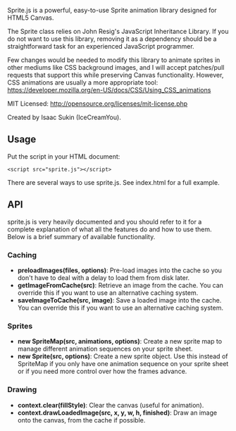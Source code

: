 Sprite.js is a powerful, easy-to-use Sprite animation library designed for
HTML5 Canvas.

The Sprite class relies on John Resig's JavaScript Inheritance Library. If
you do not want to use this library, removing it as a dependency should be a
straightforward task for an experienced JavaScript programmer.

Few changes would be needed to modify this library to animate sprites in
other mediums like CSS background images, and I will accept patches/pull
requests that support this while preserving Canvas functionality. However,
CSS animations are usually a more appropriate tool:
https://developer.mozilla.org/en-US/docs/CSS/Using_CSS_animations

MIT Licensed: http://opensource.org/licenses/mit-license.php

Created by Isaac Sukin (IceCreamYou).


Usage
------

Put the script in your HTML document:

    <script src="sprite.js"></script>

There are several ways to use sprite.js. See index.html for a full example.


API
---

sprite.js is very heavily documented and you should refer to it for a complete
explanation of what all the features do and how to use them. Below is a brief
summary of available functionality.

### Caching

- **preloadImages(files, options)**: Pre-load images into the cache so you
  don't have to deal with a delay to load them from disk later.
- **getImageFromCache(src)**: Retrieve an image from the cache. You can
  override this if you want to use an alternative caching system.
- **saveImageToCache(src, image)**: Save a loaded image into the cache. You can
  override this if you want to use an alternative caching system.

### Sprites

- **new SpriteMap(src, animations, options)**: Create a new sprite map to
  manage different animation sequences on your sprite sheet.
- **new Sprite(src, options)**: Create a new sprite object. Use this instead of
  SpriteMap if you only have one animation sequence on your sprite sheet or if
  you need more control over how the frames advance.

### Drawing

- **context.clear(fillStyle)**: Clear the canvas (useful for animation).
- **context.drawLoadedImage(src, x, y, w, h, finished)**: Draw an image onto
  the canvas, from the cache if possible.
